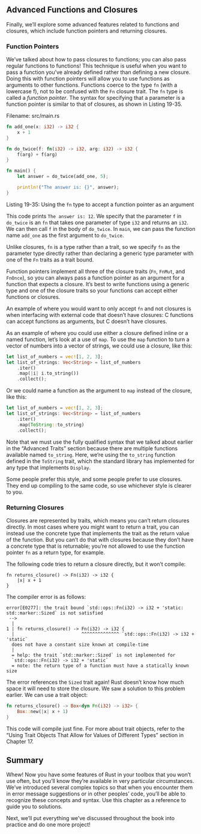 ## Advanced Functions and Closures

Finally, we’ll explore some advanced features related to functions and
closures, which include function pointers and returning closures.

### Function Pointers

We’ve talked about how to pass closures to functions; you can also pass regular
functions to functions! This technique is useful when you want to pass a
function you’ve already defined rather than defining a new closure. Doing this
with function pointers will allow you to use functions as arguments to other
functions. Functions coerce to the type `fn` (with a lowercase f), not to be
confused with the `Fn` closure trait. The `fn` type is called a *function
pointer*. The syntax for specifying that a parameter is a function pointer is
similar to that of closures, as shown in Listing 19-35.

<span class="filename">Filename: src/main.rs</span>

```rust
fn add_one(x: i32) -> i32 {
    x + 1
}

fn do_twice(f: fn(i32) -> i32, arg: i32) -> i32 {
    f(arg) + f(arg)
}

fn main() {
    let answer = do_twice(add_one, 5);

    println!("The answer is: {}", answer);
}
```

<span class="caption">Listing 19-35: Using the `fn` type to accept a function
pointer as an argument</span>

This code prints `The answer is: 12`. We specify that the parameter `f` in
`do_twice` is an `fn` that takes one parameter of type `i32` and returns an
`i32`. We can then call `f` in the body of `do_twice`. In `main`, we can pass
the function name `add_one` as the first argument to `do_twice`.

Unlike closures, `fn` is a type rather than a trait, so we specify `fn` as the
parameter type directly rather than declaring a generic type parameter with one
of the `Fn` traits as a trait bound.

Function pointers implement all three of the closure traits (`Fn`, `FnMut`, and
`FnOnce`), so you can always pass a function pointer as an argument for a
function that expects a closure. It’s best to write functions using a generic
type and one of the closure traits so your functions can accept either
functions or closures.

An example of where you would want to only accept `fn` and not closures is when
interfacing with external code that doesn’t have closures: C functions can
accept functions as arguments, but C doesn’t have closures.

As an example of where you could use either a closure defined inline or a named
function, let’s look at a use of `map`. To use the `map` function to turn a
vector of numbers into a vector of strings, we could use a closure, like this:

```rust
let list_of_numbers = vec![1, 2, 3];
let list_of_strings: Vec<String> = list_of_numbers
    .iter()
    .map(|i| i.to_string())
    .collect();
```

Or we could name a function as the argument to `map` instead of the closure,
like this:

```rust
let list_of_numbers = vec![1, 2, 3];
let list_of_strings: Vec<String> = list_of_numbers
    .iter()
    .map(ToString::to_string)
    .collect();
```

Note that we must use the fully qualified syntax that we talked about earlier
in the “Advanced Traits” section because there are multiple functions available
named `to_string`. Here, we’re using the `to_string` function defined in the
`ToString` trait, which the standard library has implemented for any type that
implements `Display`.

Some people prefer this style, and some people prefer to use closures. They end
up compiling to the same code, so use whichever style is clearer to you.

### Returning Closures

Closures are represented by traits, which means you can’t return closures
directly. In most cases where you might want to return a trait, you can instead
use the concrete type that implements the trait as the return value of the
function. But you can’t do that with closures because they don’t have a
concrete type that is returnable; you’re not allowed to use the function
pointer `fn` as a return type, for example.

The following code tries to return a closure directly, but it won’t compile:

```rust,ignore,does_not_compile
fn returns_closure() -> Fn(i32) -> i32 {
    |x| x + 1
}
```

The compiler error is as follows:

```text
error[E0277]: the trait bound `std::ops::Fn(i32) -> i32 + 'static:
std::marker::Sized` is not satisfied
 -->
  |
1 | fn returns_closure() -> Fn(i32) -> i32 {
  |                         ^^^^^^^^^^^^^^ `std::ops::Fn(i32) -> i32 + 'static`
  does not have a constant size known at compile-time
  |
  = help: the trait `std::marker::Sized` is not implemented for
  `std::ops::Fn(i32) -> i32 + 'static`
  = note: the return type of a function must have a statically known size
```

The error references the `Sized` trait again! Rust doesn’t know how much space
it will need to store the closure. We saw a solution to this problem earlier.
We can use a trait object:

```rust
fn returns_closure() -> Box<dyn Fn(i32) -> i32> {
    Box::new(|x| x + 1)
}
```

This code will compile just fine. For more about trait objects, refer to the
“Using Trait Objects That Allow for Values of Different Types” section in
Chapter 17.

## Summary

Whew! Now you have some features of Rust in your toolbox that you won’t use
often, but you’ll know they’re available in very particular circumstances.
We’ve introduced several complex topics so that when you encounter them in
error message suggestions or in other peoples’ code, you’ll be able to
recognize these concepts and syntax. Use this chapter as a reference to guide
you to solutions.

Next, we’ll put everything we’ve discussed throughout the book into practice
and do one more project!
